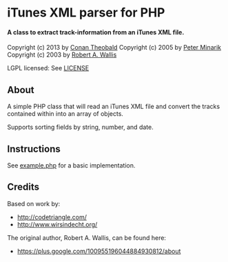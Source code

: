 iTunes XML parser for PHP
==========================

#### A class to extract track-information from an iTunes XML file.

Copyright (c) 2013 by [Conan Theobald](mailto:me[at]conans[dot]co[dot]uk)
Copyright (c) 2005 by [Peter Minarik](http://www.wirsindecht.org/)
Copyright (c) 2003 by [Robert A. Wallis](http://codetriangle.com/)

LGPL licensed: See [LICENSE](LICENSE)

## About

A simple PHP class that will read an iTunes XML file and convert the tracks
contained within into an array of objects.

Supports sorting fields by string, number, and date.

## Instructions

See [example.php](example.php) for a basic implementation.

## Credits

Based on work by:

*   http://codetriangle.com/
*   http://www.wirsindecht.org/

The original author, Robert A. Wallis, can be found here:

*   https://plus.google.com/100955196044884930812/about
